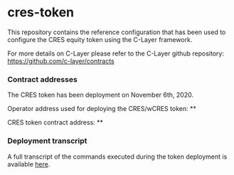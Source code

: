 # cres-token
This repository contains the reference configuration that has been used to configure the CRES equity token using the C-Layer framework.

For more details on C-Layer please refer to the C-Layer github repository:
https://github.com/c-layer/contracts


### Contract addresses
The CRES token has been deployment on November 6th, 2020.

Operator address used for deploying the CRES/wCRES token:
**

CRES token contract address:
**


### Deployment transcript
A full transcript of the commands executed during the token deployment is available [here](./deployment_transcript.txt).





